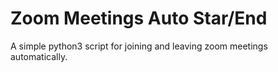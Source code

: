 # Zoom Meetings Auto Star/End
 A simple python3 script for joining and leaving zoom meetings automatically.
